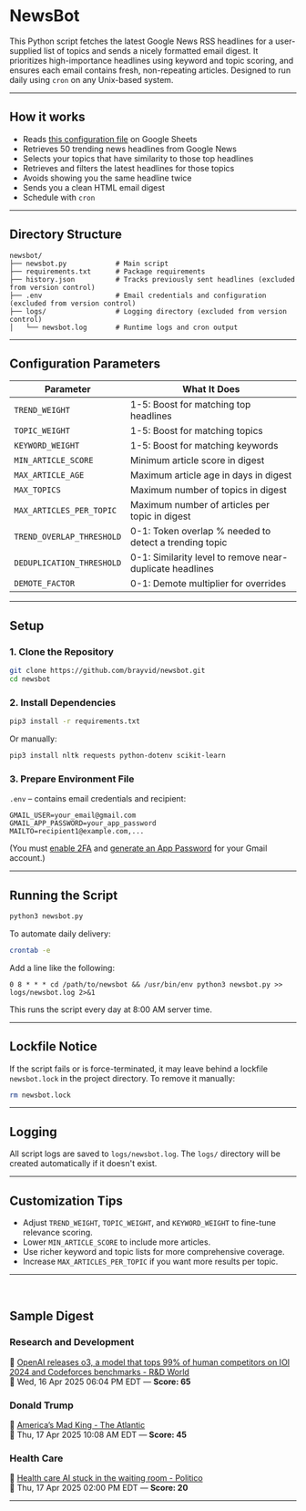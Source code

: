 # NewsBot

This Python script fetches the latest Google News RSS headlines for a user-supplied list of topics and sends a nicely formatted email digest. It prioritizes high-importance headlines using keyword and topic scoring, and ensures each email contains fresh, non-repeating articles. Designed to run daily using `cron` on any Unix-based system.

---

## How it works

- Reads [this configuration file](https://docs.google.com/spreadsheets/d/1OjpsQEnrNwcXEWYuPskGRA5Jf-U8e_x0x3j2CKJualg/edit?usp=sharing) on Google Sheets
- Retrieves 50 trending news headlines from Google News
- Selects your topics that have similarity to those top headlines
- Retrieves and filters the latest headlines for those topics
- Avoids showing you the same headline twice
- Sends you a clean HTML email digest
- Schedule with `cron`

---

## Directory Structure

```plaintext
newsbot/
├── newsbot.py            # Main script
├── requirements.txt      # Package requirements
├── history.json          # Tracks previously sent headlines (excluded from version control)
├── .env                  # Email credentials and configuration (excluded from version control)
├── logs/                 # Logging directory (excluded from version control)
│   └── newsbot.log       # Runtime logs and cron output
```

---

## Configuration Parameters

| Parameter                  | What It Does |
|---------------------------|--------------|
| `TREND_WEIGHT`            | 1-5: Boost for matching top headlines |
| `TOPIC_WEIGHT`            | 1-5: Boost for matching topics |
| `KEYWORD_WEIGHT`          | 1-5: Boost for matching keywords |
| `MIN_ARTICLE_SCORE`       | Minimum article score in digest |
| `MAX_ARTICLE_AGE`         | Maximum article age in days in digest |
| `MAX_TOPICS`              | Maximum number of topics in digest |
| `MAX_ARTICLES_PER_TOPIC`  | Maximum number of articles per topic in digest |
| `TREND_OVERLAP_THRESHOLD` | 0-1: Token overlap % needed to detect a trending topic |
| `DEDUPLICATION_THRESHOLD` | 0-1: Similarity level to remove near-duplicate headlines |
| `DEMOTE_FACTOR`           | 0-1: Demote multiplier for overrides |

---

## Setup

### 1. Clone the Repository

```bash
git clone https://github.com/brayvid/newsbot.git
cd newsbot
```

### 2. Install Dependencies

```bash
pip3 install -r requirements.txt
```

Or manually:

```bash
pip3 install nltk requests python-dotenv scikit-learn
```


### 3. Prepare Environment File

`.env` – contains email credentials and recipient:

```env
GMAIL_USER=your_email@gmail.com
GMAIL_APP_PASSWORD=your_app_password
MAILTO=recipient1@example.com,...
```

(You must [enable 2FA](https://myaccount.google.com/security) and [generate an App Password](https://support.google.com/accounts/answer/185833) for your Gmail account.)


---

## Running the Script

```bash
python3 newsbot.py
```

To automate daily delivery:

```bash
crontab -e
```

Add a line like the following:

```cron
0 8 * * * cd /path/to/newsbot && /usr/bin/env python3 newsbot.py >> logs/newsbot.log 2>&1
```

This runs the script every day at 8:00 AM server time.

---

## Lockfile Notice

If the script fails or is force-terminated, it may leave behind a lockfile `newsbot.lock` in the project directory. To remove it manually:

```bash
rm newsbot.lock
```

---

## Logging

All script logs are saved to `logs/newsbot.log`. The `logs/` directory will be created automatically if it doesn't exist.

---

## Customization Tips

- Adjust `TREND_WEIGHT`, `TOPIC_WEIGHT`, and `KEYWORD_WEIGHT` to fine-tune relevance scoring.
- Lower `MIN_ARTICLE_SCORE` to include more articles.
- Use richer keyword and topic lists for more comprehensive coverage.
- Increase `MAX_ARTICLES_PER_TOPIC` if you want more results per topic.

---
<br>

## Sample Digest

<h3>Research and Development</h3>
<p>📰 <a href="https://www.rdworldonline.com/openai-releases-o3-a-model-that-tops-99-of-human-competitors-on-ioi-2024-and-codeforces-benchmarks">OpenAI releases o3, a model that tops 99% of human competitors on IOI 2024 and Codeforces benchmarks - R&D World</a><br>
📅 Wed, 16 Apr 2025 06:04 PM EDT — <strong>Score: 65</strong></p>

<h3>Donald Trump</h3>
<p>📰 <a href="https://www.theatlantic.com/ideas/archive/2025/04/donald-trump-authoritarian-actions/682486/">America’s Mad King - The Atlantic</a><br>
📅 Thu, 17 Apr 2025 10:08 AM EDT — <strong>Score: 45</strong></p>

<h3>Health Care</h3>
<p>📰 <a href="https://www.politico.com/newsletters/future-pulse/2025/04/17/health-care-ai-stuck-in-the-waiting-room-00294471">Health care AI stuck in the waiting room - Politico</a><br>
📅 Thu, 17 Apr 2025 02:00 PM EDT — <strong>Score: 20</strong></p>

<hr>
